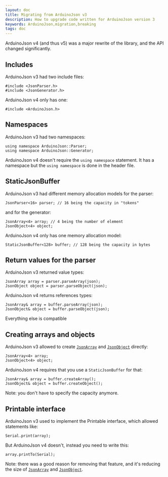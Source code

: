```yaml
---
layout: doc
title: Migrating from ArduinoJson v3
description: How to upgrade code written for ArduinoJson version 3
keywords: ArduinoJson,migration,breaking
tags: doc
---
```


ArduinoJson v4 (and thus v5) was a major rewrite of the library, and the API changed significantly.

## Includes

ArduinoJson v3 had two include files:

    #include <JsonParser.h>
    #include <JsonGenerator.h>

ArduinoJson v4 only has one:

	#include <ArduinoJson.h>

## Namespaces

ArduinoJson v3 had two namespaces:

	using namespace ArduinoJson::Parser;
	using namespace ArduinoJson::Generator;

ArduinoJson v4 doesn't require the `using namespace` statement.
It has a namespace but the `using namespace` is done in the header file.

## StaticJsonBuffer

ArduinoJson v3 had different memory allocation models for the parser:

	JsonParser<16> parser; // 16 being the capacity in "tokens"

and for the generator:

	JsonArray<4> array; // 4 being the number of element
	JsonObject<4> object;

ArduinoJson v4 only has one memory allocation model:

	StaticJsonBuffer<128> buffer; // 128 being the capacity in bytes

## Return values for the parser

ArduinoJson v3 returned value types:

	JsonArray array = parser.parseArray(json);
	JsonObject object = parser.parseObject(json);

ArduinoJson v4 returns references types:

	JsonArray& array = buffer.parseArray(json);
	JsonObject& object = buffer.parseObject(json);

Everything else is compatible

## Creating arrays and objects

ArduinoJson v3 allowed to create [`JsonArray`]({{site.baseurl}}/api/jsonarray/) and [`JsonObject`]({{site.baseurl}}/api/jsonobject/) directly:

	JsonArray<4> array;
	JsonObject<4> object;

ArduinoJson v4 requires that you use a `StaticJsonBuffer` for that:

	JsonArray& array = buffer.createArray();
	JsonObject& object = buffer.createObject();

Note: you don't have to specify the capacity anymore.

## Printable interface

ArduinoJson v3 used to implement the Printable interface, which allowed statements like:

    Serial.print(array);

But ArduinoJson v4 doesn't, instead you need to write this:

	array.printTo(Serial);

Note: there was a good reason for removing that feature, and it's reducing the size of [`JsonArray`]({{site.baseurl}}/api/jsonarray/) and [`JsonObject`]({{site.baseurl}}/api/jsonobject/).